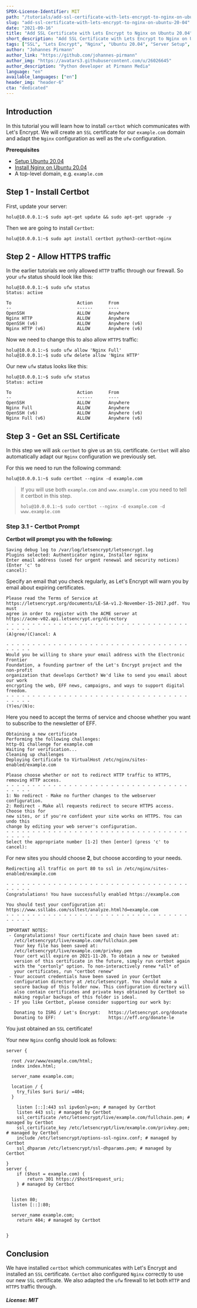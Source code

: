```yaml
---
SPDX-License-Identifier: MIT
path: "/tutorials/add-ssl-certificate-with-lets-encrypt-to-nginx-on-ubuntu-20-04"
slug: "add-ssl-certificate-with-lets-encrypt-to-nginx-on-ubuntu-20-04"
date: "2021-09-16"
title: "Add SSL Certificate with Lets Encrypt to Nginx on Ubuntu 20.04"
short_description: "Add SSL Certificate with Lets Encrypt to Nginx on Ubuntu 20.04"
tags: ["SSL", "Lets Encrypt", "Nginx", "Ubuntu 20.04", "Server Setup", "Ubuntu", "Security"]
author: "Johannes Pirmann"
author_link: "https://github.com/johannes-pirmann"
author_img: "https://avatars3.githubusercontent.com/u/26026645"
author_description: "Python developer at Pirmann Media"
language: "en"
available_languages: ["en"]
header_img: "header-6"
cta: "dedicated"
---
```


## Introduction

In this tutorial you will learn how to install ```certbot``` which communicates with Let's Encrypt. We will create an ```SSL``` certificate for our ```example.com``` domain and adapt the ```Nginx``` configuration as well as the ```ufw``` configuration.

**Prerequisites**

* [Setup Ubuntu 20.04](https://community.hetzner.com/tutorials/setup-ubuntu-20-04)
* [Install Nginx on Ubuntu 20.04](https://community.hetzner.com/tutorials/how-to-install-nginx-on-ubuntu-20-04)
* A top-level domain, e.g. ```example.com```

## Step 1 - Install Certbot

First, update your server:

```shell
holu@10.0.0.1:~$ sudo apt-get update && sudo apt-get upgrade -y
```

Then we are going to install ```Certbot```:

```shell
holu@10.0.0.1:~$ sudo apt install certbot python3-certbot-nginx
```

## Step 2 - Allow HTTPS traffic

In the earlier tutorials we only allowed ```HTTP``` traffic through our firewall. So your ```ufw``` status should look like this:

```shell
holu@10.0.0.1:~$ sudo ufw status
Status: active

To                         Action      From
--                         ------      ----
OpenSSH                    ALLOW       Anywhere
Nginx HTTP                 ALLOW       Anywhere
OpenSSH (v6)               ALLOW       Anywhere (v6)
Nginx HTTP (v6)            ALLOW       Anywhere (v6)
```

Now we need to change this to also allow ```HTTPS``` traffic:

```shell
holu@10.0.0.1:~$ sudo ufw allow 'Nginx Full'
holu@10.0.0.1:~$ sudo ufw delete allow 'Nginx HTTP'
```

Our new ```ufw``` status looks like this:

```shell
holu@10.0.0.1:~$ sudo ufw status
Status: active

To                         Action      From
--                         ------      ----
OpenSSH                    ALLOW       Anywhere
Nginx Full                 ALLOW       Anywhere
OpenSSH (v6)               ALLOW       Anywhere (v6)
Nginx Full (v6)            ALLOW       Anywhere (v6)
```

## Step 3 - Get an SSL Certificate

In this step we will ask ```certbot``` to give us an ```SSL``` certificate. ```Certbot``` will also automatically adapt our ```Nginx``` configuration we previously set.

For this we need to run the following command:

```shell
holu@10.0.0.1:~$ sudo certbot --nginx -d example.com
```

>If you will use both ```example.com``` and ```www.example.com``` you need to tell it certbot in this step.
>```shell
>holu@10.0.0.1:~$ sudo certbot --nginx -d example.com -d www.example.com
>```

### Step 3.1 - Certbot Prompt

**Certbot will prompt you with the following:**

```shell
Saving debug log to /var/log/letsencrypt/letsencrypt.log
Plugins selected: Authenticator nginx, Installer nginx
Enter email address (used for urgent renewal and security notices) (Enter 'c' to
cancel):
```

Specify an email that you check regularly, as Let's Encrypt will warn you by email about expiring certificates.

```shell
Please read the Terms of Service at
https://letsencrypt.org/documents/LE-SA-v1.2-November-15-2017.pdf. You must
agree in order to register with the ACME server at
https://acme-v02.api.letsencrypt.org/directory
- - - - - - - - - - - - - - - - - - - - - - - - - - - - - - - - - - - - - - - -
(A)gree/(C)ancel: A

- - - - - - - - - - - - - - - - - - - - - - - - - - - - - - - - - - - - - - - -
Would you be willing to share your email address with the Electronic Frontier
Foundation, a founding partner of the Let's Encrypt project and the non-profit
organization that develops Certbot? We'd like to send you email about our work
encrypting the web, EFF news, campaigns, and ways to support digital freedom.
- - - - - - - - - - - - - - - - - - - - - - - - - - - - - - - - - - - - - - - -
(Y)es/(N)o:
```

Here you need to accept the terms of service and choose whether you want to subscribe to the newsletter of EFF.

```shell
Obtaining a new certificate
Performing the following challenges:
http-01 challenge for example.com
Waiting for verification...
Cleaning up challenges
Deploying Certificate to VirtualHost /etc/nginx/sites-enabled/example.com

Please choose whether or not to redirect HTTP traffic to HTTPS, removing HTTP access.
- - - - - - - - - - - - - - - - - - - - - - - - - - - - - - - - - - - - - - - -
1: No redirect - Make no further changes to the webserver configuration.
2: Redirect - Make all requests redirect to secure HTTPS access. Choose this for
new sites, or if you're confident your site works on HTTPS. You can undo this
change by editing your web server's configuration.
- - - - - - - - - - - - - - - - - - - - - - - - - - - - - - - - - - - - - - - -
Select the appropriate number [1-2] then [enter] (press 'c' to cancel):
```

For new sites you should choose **2**, but choose according to your needs.

```shell
Redirecting all traffic on port 80 to ssl in /etc/nginx/sites-enabled/example.com

- - - - - - - - - - - - - - - - - - - - - - - - - - - - - - - - - - - - - - - -
Congratulations! You have successfully enabled https://example.com

You should test your configuration at:
https://www.ssllabs.com/ssltest/analyze.html?d=example.com
- - - - - - - - - - - - - - - - - - - - - - - - - - - - - - - - - - - - - - - -

IMPORTANT NOTES:
 - Congratulations! Your certificate and chain have been saved at:
   /etc/letsencrypt/live/example.com/fullchain.pem
   Your key file has been saved at:
   /etc/letsencrypt/live/example.com/privkey.pem
   Your cert will expire on 2021-11-20. To obtain a new or tweaked
   version of this certificate in the future, simply run certbot again
   with the "certonly" option. To non-interactively renew *all* of
   your certificates, run "certbot renew"
 - Your account credentials have been saved in your Certbot
   configuration directory at /etc/letsencrypt. You should make a
   secure backup of this folder now. This configuration directory will
   also contain certificates and private keys obtained by Certbot so
   making regular backups of this folder is ideal.
 - If you like Certbot, please consider supporting our work by:

   Donating to ISRG / Let's Encrypt:   https://letsencrypt.org/donate
   Donating to EFF:                    https://eff.org/donate-le
```

You just obtained an ```SSL``` certificate!

Your new ```Nginx``` config should look as follows:

```config
server {

  root /var/www/example.com/html;
  index index.html;

  server_name example.com;

  location / {
    try_files $uri $uri/ =404;
  }

    listen [::]:443 ssl ipv6only=on; # managed by Certbot
    listen 443 ssl; # managed by Certbot
    ssl_certificate /etc/letsencrypt/live/example.com/fullchain.pem; # managed by Certbot
    ssl_certificate_key /etc/letsencrypt/live/example.com/privkey.pem; # managed by Certbot
    include /etc/letsencrypt/options-ssl-nginx.conf; # managed by Certbot
    ssl_dhparam /etc/letsencrypt/ssl-dhparams.pem; # managed by Certbot

}
server {
    if ($host = example.com) {
        return 301 https://$host$request_uri;
    } # managed by Certbot


  listen 80;
  listen [::]:80;

  server_name example.com;
    return 404; # managed by Certbot


}
```

## Conclusion

We have installed ```certbot``` which communicates with Let's Encrypt and installed an ```SSL``` certificate. ```Certbot``` also configured ```Nginx``` correctly to use our new ```SSL``` certificate. We also adapted the ```ufw``` firewall to let both ```HTTP``` and ```HTTPS``` traffic through.

##### License: MIT

<!--

Contributor's Certificate of Origin

By making a contribution to this project, I certify that:

(a) The contribution was created in whole or in part by me and I have
    the right to submit it under the license indicated in the file; or

(b) The contribution is based upon previous work that, to the best of my
    knowledge, is covered under an appropriate license and I have the
    right under that license to submit that work with modifications,
    whether created in whole or in part by me, under the same license
    (unless I am permitted to submit under a different license), as
    indicated in the file; or

(c) The contribution was provided directly to me by some other person
    who certified (a), (b) or (c) and I have not modified it.

(d) I understand and agree that this project and the contribution are
    public and that a record of the contribution (including all personal
    information I submit with it, including my sign-off) is maintained
    indefinitely and may be redistributed consistent with this project
    or the license(s) involved.

Signed-off-by: Johannes Pirmann johannes.pirmann@gmail.com

-->

